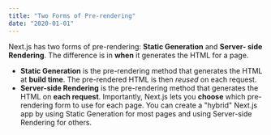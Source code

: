 ```yaml
---
title: "Two Forms of Pre-rendering"
date: "2020-01-01"
---
```


Next.js has two forms of pre-rendering: **Static Generation** and **Server-
side Rendering**. The difference is in **when** it generates the HTML for a page.

- **Static Generation** is the pre-rendering method that generates the HTML
  at **build time**. The pre-rendered HTML is then _reused_ on each request.
- **Server-side Rendering** is the pre-rendering method that generates the
  HTML on **each request**.
  Importantly, Next.js lets you **choose** which pre-rendering form to use for
  each page. You can create a "hybrid" Next.js app by using Static Generation
  for most pages and using Server-side Rendering for others.
